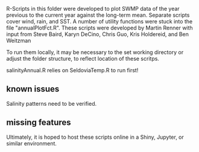 R-Scripts in this folder were developed to plot SWMP data of the year previous to the 
current year against the long-term mean. Separate scripts cover wind, rain, and SST. A 
number of utility functions were stuck into the file "annualPlotFct.R". These scripts 
were developed by Martin Renner with input from Steve Baird, Karyn DeCino, Chris Guo, 
Kris Holdereid, and Ben Weitzman

To run them locally, it may be necessary to the set working directory or adjust the 
folder structure, to reflect location of these scritps. 

salinityAnnual.R relies on SeldoviaTemp.R to run first! 

## known issues ##
Salinity patterns need to be verified. 

## missing features ##
Ultimately, it is hoped to host these scripts online in a Shiny, Jupyter, or similar 
environment. 
